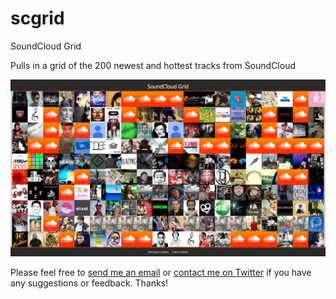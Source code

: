 scgrid
======

SoundCloud Grid

Pulls in a grid of the 200 newest and hottest tracks from SoundCloud

![screenshot of game](/img/screenshot.png)

Please feel free to [send me an email](mailto:github@joncordeiro.com) or [contact me on Twitter](https://twitter.com/joncordeiro) if you have any suggestions or feedback. Thanks!
